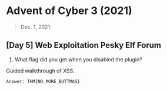 # Advent of Cyber 3 (2021)

> Dec. 1, 2021

## [Day 5] Web Exploitation Pesky Elf Forum 

1. What flag did you get when you disabled the plugin?

Guided walkthrough of XSS. 

`Answer: THM{NO_MORE_BUTTMAS}`